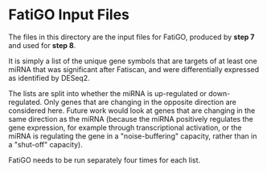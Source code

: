 # FatiGO Input Files

The files in this directory are the input files for FatiGO, produced by **step 7** and used for **step 8**.

It is simply a list of the unique gene symbols that are targets of at least one miRNA that was significant after Fatiscan,
and were differentially expressed as identified by DESeq2.

The lists are split into whether the miRNA is up-regulated or down-regulated. Only genes that are changing in the opposite direction
are considered here. Future work would look at genes that are changing in the same direction as the miRNA (because the miRNA
positively regulates the gene expression, for example through transcriptional activation, or the miRNA is regulating the gene in a
"noise-buffering" capacity, rather than in a "shut-off" capacity).

FatiGO needs to be run separately four times for each list.
